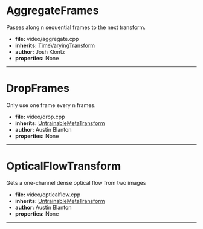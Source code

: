 # AggregateFrames

Passes along n sequential frames to the next transform.

* **file:** video/aggregate.cpp
* **inherits:** [TimeVaryingTransform](../cpp_api/timevaryingtransform/timevaryingtransform.md)
* **author:** Josh Klontz
* **properties:** None


---

# DropFrames

Only use one frame every n frames.

* **file:** video/drop.cpp
* **inherits:** [UntrainableMetaTransform](../cpp_api/untrainablemetatransform/untrainablemetatransform.md)
* **author:** Austin Blanton
* **properties:** None


---

# OpticalFlowTransform

Gets a one-channel dense optical flow from two images

* **file:** video/opticalflow.cpp
* **inherits:** [UntrainableMetaTransform](../cpp_api/untrainablemetatransform/untrainablemetatransform.md)
* **author:** Austin Blanton
* **properties:** None


---

